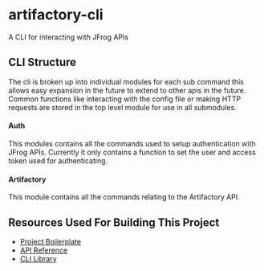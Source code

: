 # artifactory-cli

A CLI for interacting with JFrog APIs

## CLI Structure

The cli is broken up into individual modules for each sub command this allows easy expansion in the future to extend to other apis in the future. Common functions like interacting with the config file or making HTTP requests are stored in the top level module for use in all submodules.

#### Auth

This modules contains all the commands used to setup authentication with JFrog APIs. Currently it only contains a function to set the user and access token used for authenticating.

#### Artifactory

This module contains all the commands relating to the Artifactory API.

## Resources Used For Building This Project

- [Project Boilerplate](https://trstringer.com/easy-and-nice-python-cli/#funcmodulepy)
- [API Reference](https://www.jfrog.com/confluence/display/JFROG/Artifactory+REST+API)
- [CLI Library](https://click.palletsprojects.com/en/8.1.x/)
